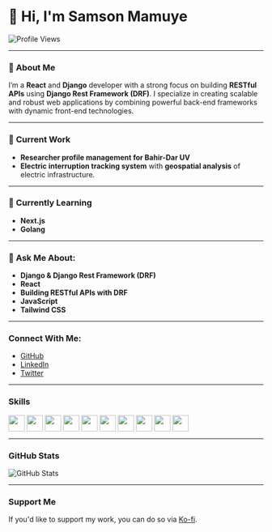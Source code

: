 # 👋 Hi, I'm Samson Mamuye

![Profile Views](https://komarev.com/ghpvc/?username=samson360-code&label=Profile%20views&color=0e75b6&style=flat)

---

### 🚀 **About Me**
I’m a **React** and **Django** developer with a strong focus on building **RESTful APIs** using **Django Rest Framework (DRF)**. I specialize in creating scalable and robust web applications by combining powerful back-end frameworks with dynamic front-end technologies. 

---

### 🔧 **Current Work**
- **Researcher profile management for Bahir-Dar UV**
- **Electric interruption tracking system** with **geospatial analysis** of electric infrastructure.

---

### 🌱 **Currently Learning**
- **Next.js**
- **Golang**

---

### 💬 **Ask Me About:**
- **Django & Django Rest Framework (DRF)**
- **React**
- **Building RESTful APIs with DRF**
- **JavaScript**
- **Tailwind CSS**

---

### **Connect With Me:**
- [GitHub](https://github.com/samson360-code)
- [LinkedIn](https://www.linkedin.com/in/samson-mamuye)
- [Twitter](https://twitter.com/samson360_code)

---

### **Skills**
<div style="display: flex; flex-wrap: wrap; gap: 4px; justify-content: left;">
  <img src="https://img.shields.io/badge/React-20232A?logo=react&logoColor=61DAFB" height="32">
  <img src="https://img.shields.io/badge/JavaScript-F7DF1C?logo=javascript&logoColor=white" height="32">
  <img src="https://cdn.jsdelivr.net/gh/devicons/devicon/icons/python/python-original.svg" height="32">
  <img src="https://cdn.jsdelivr.net/gh/devicons/devicon@latest/icons/django/django-plain.svg" height="32">
  <img src="https://img.shields.io/badge/TypeScript-3178C6?logo=typescript&logoColor=white" height="32">
  <img src="https://img.shields.io/badge/Tailwind_CSS-38B2AC?logo=tailwind-css&logoColor=white" height="32">
  <img src="https://img.shields.io/badge/PostgreSQL-316192?logo=postgresql&logoColor=white" height="32">
  <img src="https://img.shields.io/badge/MySQL-4479A1?logo=mysql&logoColor=white" height="32">
  <img src="https://cdn.jsdelivr.net/gh/devicons/devicon@latest/icons/nextjs/nextjs-original-wordmark.svg" height="32">
  <img src="https://cdn.jsdelivr.net/gh/devicons/devicon@latest/icons/laravel/laravel-original-wordmark.svg" height="32">
</div>

---

### **GitHub Stats**
![GitHub Stats](https://github-readme-stats.vercel.app/api/top-langs?username=samson360-code&theme=react&hide_title=false&layout=compact&langs_count=6&hide_progress=false&card_width=400)

---

### **Support Me**
If you'd like to support my work, you can do so via [Ko-fi](https://ko-fi.com/samson_).
